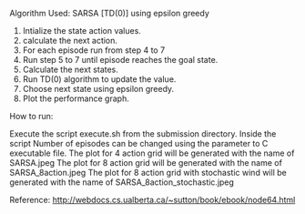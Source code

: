 Algorithm Used: SARSA [TD(0)] using epsilon greedy

1. Intialize the state action values.
2. calculate the next action.
3. For each episode run from step 4 to 7
4. Run step 5 to 7 until episode reaches the goal state.
5. Calculate the next states.
6. Run TD(0) algorithm to update the value.
7. Choose next state using epsilon greedy.
8. Plot the performance graph.

How to run:

Execute the script execute.sh from the submission directory.
Inside the script Number of episodes can be changed using the parameter to C executable file.
The plot for 4 action grid will be generated with the name of SARSA.jpeg
The plot for 8 action grid will be generated with the name of SARSA_8action.jpeg
The plot for 8 action grid with stochastic wind will be generated with the name of SARSA_8action_stochastic.jpeg

Reference:
http://webdocs.cs.ualberta.ca/~sutton/book/ebook/node64.html
